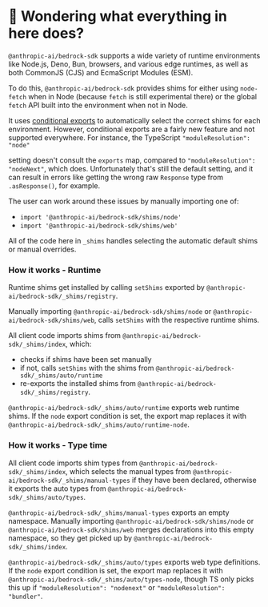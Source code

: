 # 👋 Wondering what everything in here does?

`@anthropic-ai/bedrock-sdk` supports a wide variety of runtime environments like Node.js, Deno, Bun, browsers, and various
edge runtimes, as well as both CommonJS (CJS) and EcmaScript Modules (ESM).

To do this, `@anthropic-ai/bedrock-sdk` provides shims for either using `node-fetch` when in Node (because `fetch` is still experimental there) or the global `fetch` API built into the environment when not in Node.

It uses [conditional exports](https://nodejs.org/api/packages.html#conditional-exports) to
automatically select the correct shims for each environment. However, conditional exports are a fairly new
feature and not supported everywhere. For instance, the TypeScript `"moduleResolution": "node"`

setting doesn't consult the `exports` map, compared to `"moduleResolution": "nodeNext"`, which does.
Unfortunately that's still the default setting, and it can result in errors like
getting the wrong raw `Response` type from `.asResponse()`, for example.

The user can work around these issues by manually importing one of:

- `import '@anthropic-ai/bedrock-sdk/shims/node'`
- `import '@anthropic-ai/bedrock-sdk/shims/web'`

All of the code here in `_shims` handles selecting the automatic default shims or manual overrides.

### How it works - Runtime

Runtime shims get installed by calling `setShims` exported by `@anthropic-ai/bedrock-sdk/_shims/registry`.

Manually importing `@anthropic-ai/bedrock-sdk/shims/node` or `@anthropic-ai/bedrock-sdk/shims/web`, calls `setShims` with the respective runtime shims.

All client code imports shims from `@anthropic-ai/bedrock-sdk/_shims/index`, which:

- checks if shims have been set manually
- if not, calls `setShims` with the shims from `@anthropic-ai/bedrock-sdk/_shims/auto/runtime`
- re-exports the installed shims from `@anthropic-ai/bedrock-sdk/_shims/registry`.

`@anthropic-ai/bedrock-sdk/_shims/auto/runtime` exports web runtime shims.
If the `node` export condition is set, the export map replaces it with `@anthropic-ai/bedrock-sdk/_shims/auto/runtime-node`.

### How it works - Type time

All client code imports shim types from `@anthropic-ai/bedrock-sdk/_shims/index`, which selects the manual types from `@anthropic-ai/bedrock-sdk/_shims/manual-types` if they have been declared, otherwise it exports the auto types from `@anthropic-ai/bedrock-sdk/_shims/auto/types`.

`@anthropic-ai/bedrock-sdk/_shims/manual-types` exports an empty namespace.
Manually importing `@anthropic-ai/bedrock-sdk/shims/node` or `@anthropic-ai/bedrock-sdk/shims/web` merges declarations into this empty namespace, so they get picked up by `@anthropic-ai/bedrock-sdk/_shims/index`.

`@anthropic-ai/bedrock-sdk/_shims/auto/types` exports web type definitions.
If the `node` export condition is set, the export map replaces it with `@anthropic-ai/bedrock-sdk/_shims/auto/types-node`, though TS only picks this up if `"moduleResolution": "nodenext"` or `"moduleResolution": "bundler"`.
